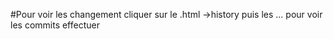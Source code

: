 #Pour voir les changement cliquer sur le .html ->history puis les ... pour voir les commits effectuer